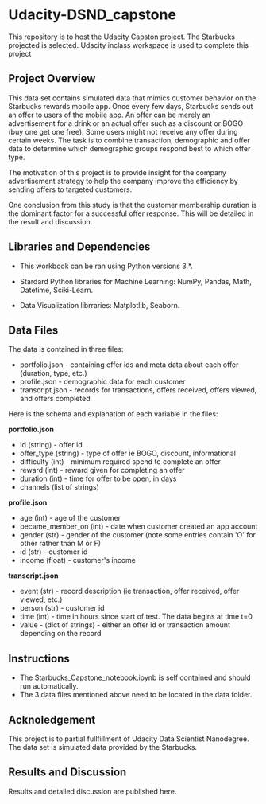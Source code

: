 # Udacity-DSND_capstone
This repository is to host the Udacity Capston project. The Starbucks projected is selected. Udacity inclass workspace is used to complete this project

## Project Overview
This data set contains simulated data that mimics customer behavior on the Starbucks rewards mobile app. Once every few days, Starbucks sends out an offer to users of the mobile app. An offer can be merely an advertisement for a drink or an actual offer such as a discount or BOGO (buy one get one free). Some users might not receive any offer during certain weeks. The task is to combine transaction, demographic and offer data to determine which demographic groups respond best to which offer type. 

The motivation of this project is to provide insight for the company advertisement strategy to help the company improve the  efficiency by sending offers to targeted customers. 

One conclusion from this study is that the customer membership duration is the dominant factor for a successful offer response. This will be detailed in the result and discussion. 

## Libraries and Dependencies

* This workbook can be ran using Python versions 3.*.

* Stardard Python libraries for Machine Learning: NumPy, Pandas, Math, Datetime, Sciki-Learn.

* Data Visualization librraries: Matplotlib, Seaborn.

## Data Files

The data is contained in three files:

* portfolio.json - containing offer ids and meta data about each offer (duration, type, etc.)
* profile.json - demographic data for each customer
* transcript.json - records for transactions, offers received, offers viewed, and offers completed

Here is the schema and explanation of each variable in the files:

**portfolio.json**
* id (string) - offer id
* offer_type (string) - type of offer ie BOGO, discount, informational
* difficulty (int) - minimum required spend to complete an offer
* reward (int) - reward given for completing an offer
* duration (int) - time for offer to be open, in days
* channels (list of strings)

**profile.json**
* age (int) - age of the customer 
* became_member_on (int) - date when customer created an app account
* gender (str) - gender of the customer (note some entries contain 'O' for other rather than M or F)
* id (str) - customer id
* income (float) - customer's income

**transcript.json**
* event (str) - record description (ie transaction, offer received, offer viewed, etc.)
* person (str) - customer id
* time (int) - time in hours since start of test. The data begins at time t=0
* value - (dict of strings) - either an offer id or transaction amount depending on the record

## Instructions
* The Starbucks_Capstone_notebook.ipynb is self contained and should run automatically.
* The 3 data files mentioned above need to be located in the data folder. 

## Acknoledgement
This project is to partial fullfillment of Udacity Data Scientist Nanodegree. The data set is simulated data provided by the Starbucks. 

## Results and Discussion
Results and detailed discussion are published here. 
